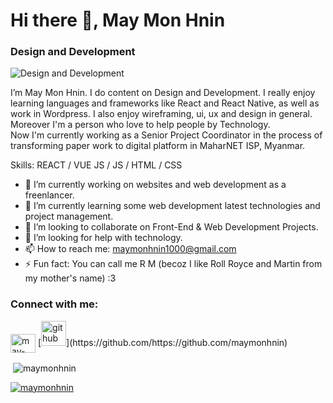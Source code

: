 <h1>Hi there 👋, May Mon Hnin</h1> 
<h3>Design and Development</h3>

![Design and Development](https://arturssmirnovs.github.io/github-profile-readme-generator/images/banner.png)

I’m May Mon Hnin. I do content on Design and Development. I really enjoy learning languages and frameworks like React and React Native, as well as work in Wordpress. I also enjoy wireframing, ui, ux and design in general. <br/>
Moreover I'm a person who love to help people by Technology. <br/>
Now I'm currently working as a Senior Project Coordinator in the process of transforming paper work to digital platform in MaharNET ISP, Myanmar. 

Skills: REACT / VUE JS / JS / HTML / CSS

- 🔭 I’m currently working on websites and web development as a freenlancer. 
- 🌱 I’m currently learning some web development latest technologies and project management. 
- 👯 I’m looking to collaborate on Front-End & Web Development Projects. 
- 🤔 I’m looking for help with technology. 
- 📫 How to reach me: maymonhnin1000@gmail.com 
- ⚡ Fun fact: You can call me R M (becoz I like Roll Royce and Martin from my mother's name) :3 


<h3 align="left">Connect with me:</h3>
<p align="left">
<a href="https://linkedin.com/in/may-mon-hnin-533062201" target="blank"><img align="center" src="https://raw.githubusercontent.com/rahuldkjain/github-profile-readme-generator/master/src/images/icons/Social/linked-in-alt.svg" alt="may-mon-hnin-533062201" height="30" width="40" /></a>
[<img src='https://cdn.jsdelivr.net/npm/simple-icons@3.0.1/icons/github.svg' alt='github' height='40'>](https://github.com/https://github.com/maymonhnin)
</p>

<p>&nbsp;<img align="center" src="https://github-readme-stats.vercel.app/api?username=maymonhnin&show_icons=true&locale=en" alt="maymonhnin" /></p>

<p align="left"> <a href="https://github.com/ryo-ma/github-profile-trophy"><img src="https://github-profile-trophy.vercel.app/?username=maymonhnin" alt="maymonhnin" /></a> </p>

